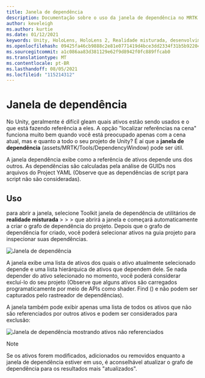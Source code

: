 ```yaml
---
title: Janela de dependência
description: Documentação sobre o uso da janela de dependência no MRTK
author: keveleigh
ms.author: kurtie
ms.date: 01/12/2021
keywords: Unity, HoloLens, HoloLens 2, Realidade misturada, desenvolvimento, MRTK,
ms.openlocfilehash: 09425fa46cb9888c2e81e0771419d4bce3dd2334f31b5b922049af12479876c8
ms.sourcegitcommit: a1c086aa83d381129e62f9d8942f0fc889ffcab0
ms.translationtype: MT
ms.contentlocale: pt-BR
ms.lasthandoff: 08/05/2021
ms.locfileid: "115214312"
---
```

# <a name="dependency-window"></a>Janela de dependência

No Unity, geralmente é difícil gleam quais ativos estão sendo usados e o que está fazendo referência a eles. A opção "localizar referências na cena" funciona muito bem quando você está preocupado apenas com a cena atual, mas e quanto a todo o seu projeto de Unity? É aí que a **janela de dependência** (assets/MRTK/Tools/DependencyWindow) pode ser útil.

A janela dependência exibe como a referência de ativos depende uns dos outros. As dependências são calculadas pela análise de GUIDs nos arquivos do Project YAML (Observe que as dependências de script para script não são consideradas).

## <a name="usage"></a>Uso

para abrir a janela, selecione Toolkit janela de dependência de utilitários de **realidade misturada**  >    >    >   que abrirá a janela e começará automaticamente a criar o grafo de dependência do projeto. Depois que o grafo de dependência for criado, você poderá selecionar ativos na guia projeto para inspecionar suas dependências.

![Janela de dependência](../images/dependency-window/MRTK_Dependency_Window.png)

A janela exibe uma lista de ativos dos quais o ativo atualmente selecionado depende e uma lista hierárquica de ativos que dependem dele. Se nada depender do ativo selecionado no momento, você poderá considerar excluí-lo do seu projeto (Observe que alguns ativos são carregados programaticamente por meio de APIs como shader. Find () e não podem ser capturados pelo rastreador de dependências).

A janela também pode exibir apenas uma lista de todos os ativos que não são referenciados por outros ativos e podem ser considerados para exclusão:

![Janela de dependência mostrando ativos não referenciados](../images/dependency-window/MRTK_Dependency_Window_Unreferenced.png)

> [!NOTE]
> Se os ativos forem modificados, adicionados ou removidos enquanto a janela de dependência estiver em uso, é aconselhável atualizar o grafo de dependência para os resultados mais "atualizados".
